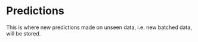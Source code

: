 # Predictions 

This is where new predictions made on unseen data, i.e. new batched data, will be stored.

